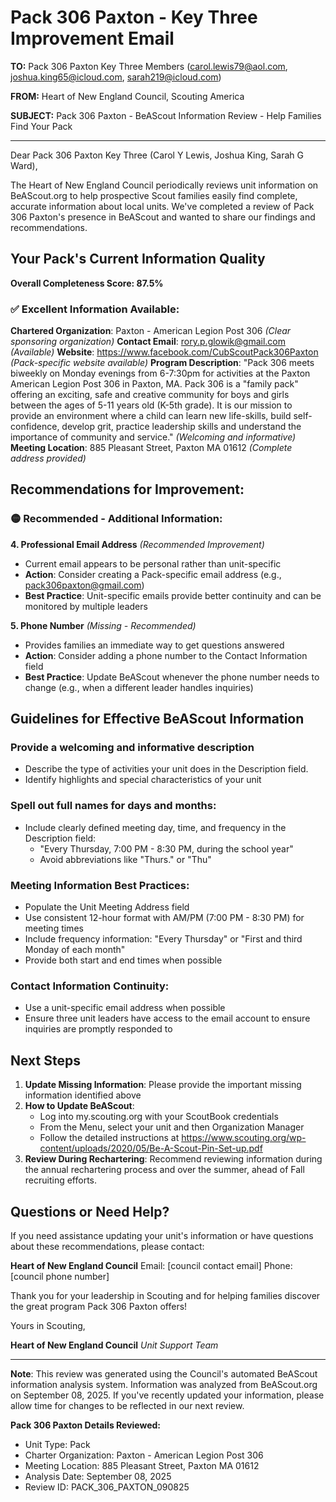 # Pack 306 Paxton - Key Three Improvement Email

**TO:** Pack 306 Paxton Key Three Members (carol.lewis79@aol.com, joshua.king65@icloud.com, sarah219@icloud.com)

**FROM:** Heart of New England Council, Scouting America

**SUBJECT:** Pack 306 Paxton - BeAScout Information Review - Help Families Find Your Pack

---

Dear Pack 306 Paxton Key Three (Carol Y Lewis, Joshua King, Sarah G Ward),

The Heart of New England Council periodically reviews unit information on BeAScout.org to help prospective Scout families easily find complete, accurate information about local units. We've completed a review of Pack 306 Paxton's presence in BeAScout and wanted to share our findings and recommendations.

## Your Pack's Current Information Quality

**Overall Completeness Score: 87.5%**

### ✅ **Excellent Information Available:**
**Chartered Organization**: Paxton - American Legion Post 306 *(Clear sponsoring organization)*
**Contact Email**: rory.p.glowik@gmail.com *(Available)*
**Website**: https://www.facebook.com/CubScoutPack306Paxton *(Pack-specific website available)*
**Program Description**: "Pack 306 meets biweekly on Monday evenings from 6-7:30pm for activities at the Paxton American Legion Post 306 in Paxton, MA. Pack 306 is a "family pack" offering an exciting, safe and creative community for boys and girls between the ages of 5-11 years old (K-5th grade). It is our mission to provide an environment where a child can learn new life-skills, build self-confidence, develop grit, practice leadership skills and understand the importance of community and service." *(Welcoming and informative)*
**Meeting Location**: 885 Pleasant Street, Paxton MA 01612 *(Complete address provided)*

## Recommendations for Improvement:

### 🟡 **Recommended - Additional Information:**

**4. Professional Email Address** *(Recommended Improvement)*
- Current email appears to be personal rather than unit-specific
- **Action**: Consider creating a Pack-specific email address (e.g., pack306paxton@gmail.com)
- **Best Practice**: Unit-specific emails provide better continuity and can be monitored by multiple leaders

**5. Phone Number** *(Missing - Recommended)*
- Provides families an immediate way to get questions answered
- **Action**: Consider adding a phone number to the Contact Information field
- **Best Practice**: Update BeAScout whenever the phone number needs to change (e.g., when a different leader handles inquiries)

## Guidelines for Effective BeAScout Information

### **Provide a welcoming and informative description**
- Describe the type of activities your unit does in the Description field.
- Identify highlights and special characteristics of your unit

### **Spell out full names for days and months:**
- Include clearly defined meeting day, time, and frequency in the Description field:
  - "Every Thursday, 7:00 PM - 8:30 PM, during the school year"
  - Avoid abbreviations like "Thurs." or "Thu"

### **Meeting Information Best Practices:**
- Populate the Unit Meeting Address field
- Use consistent 12-hour format with AM/PM (7:00 PM - 8:30 PM) for meeting times
- Include frequency information: "Every Thursday" or "First and third Monday of each month"
- Provide both start and end times when possible

### **Contact Information Continuity:**
- Use a unit-specific email address when possible
- Ensure three unit leaders have access to the email account to ensure inquiries are promptly responded to

## Next Steps

1. **Update Missing Information**: Please provide the important missing information identified above
2. **How to Update BeAScout**: 
   - Log into my.scouting.org with your ScoutBook credentials
   - From the Menu, select your unit and then Organization Manager
   - Follow the detailed instructions at
     https://www.scouting.org/wp-content/uploads/2020/05/Be-A-Scout-Pin-Set-up.pdf
3. **Review During Rechartering**: Recommend reviewing information during the annual rechartering process and over the summer, ahead of Fall recruiting efforts.

## Questions or Need Help?

If you need assistance updating your unit's information or have questions about these recommendations, please contact:

**Heart of New England Council**
Email: [council contact email]
Phone: [council phone number]

Thank you for your leadership in Scouting and for helping families discover the great program Pack 306 Paxton offers!

Yours in Scouting,

**Heart of New England Council**
*Unit Support Team*

---

**Note**: This review was generated using the Council's automated BeAScout information analysis system. Information was analyzed from BeAScout.org on September 08, 2025. If you've recently updated your information, please allow time for changes to be reflected in our next review.

**Pack 306 Paxton Details Reviewed:**
- Unit Type: Pack
- Charter Organization: Paxton - American Legion Post 306
- Meeting Location: 885 Pleasant Street, Paxton MA 01612
- Analysis Date: September 08, 2025
- Review ID: PACK_306_PAXTON_090825